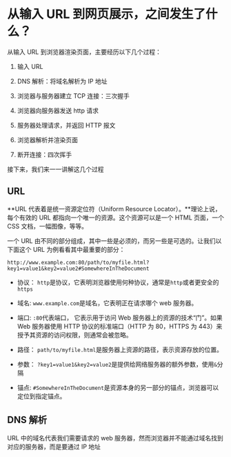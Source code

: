 <!--
 * @Author: tkiddo
 * @Date: 2021-01-25 16:13:36
 * @LastEditors: tkiddo
 * @LastEditTime: 2021-01-25 16:44:50
 * @Description:
-->

# 从输入 URL 到网页展示，之间发生了什么？

从输入 URL 到浏览器渲染页面，主要经历以下几个过程：

1. 输入 URL

2. DNS 解析：将域名解析为 IP 地址

3. 浏览器与服务器建立 TCP 连接：三次握手

4. 浏览器向服务器发送 http 请求

5. 服务器处理请求，并返回 HTTP 报文

6. 浏览器解析并渲染页面

7. 断开连接：四次挥手

接下来，我们来一一讲解这几个过程

## URL

**URL 代表着是统一资源定位符（Uniform Resource Locator）。**理论上说，每个有效的 URL 都指向一个唯一的资源。这个资源可以是一个 HTML 页面，一个 CSS 文档，一幅图像，等等。

一个 URL 由不同的部分组成，其中一些是必须的，而另一些是可选的。让我们以下面这个 URL 为例看看其中最重要的部分：

```
http://www.example.com:80/path/to/myfile.html?key1=value1&key2=value2#SomewhereInTheDocument
```

- 协议： `http`是协议，它表明浏览器使用何种协议，通常是`http`或者更安全的`https`

- 域名: `www.example.com`是域名，它表明正在请求哪个 web 服务器。

- 端口: `:80`代表端口， 它表示用于访问 Web 服务器上的资源的技术“门”。如果 Web 服务器使用 HTTP 协议的标准端口（HTTP 为 80，HTTPS 为 443）来授予其资源的访问权限，则通常会被忽略。

- 路径： `path/to/myfile.html`是服务器上资源的路径，表示资源存放的位置。

- 参数： `?key1=value1&key2=value2`是提供给网络服务器的额外参数，使用`&`分隔

- 锚点: `#SomewhereInTheDocument`是资源本身的另一部分的锚点，浏览器可以定位到指定锚点。

## DNS 解析

URL 中的域名代表我们需要请求的 web 服务器，然而浏览器并不能通过域名找到对应的服务器，而是要通过 IP 地址

